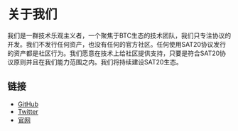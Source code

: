 关于我们
====

我们是一群技术乐观主义者，一个聚焦于BTC生态的技术团队，我们只专注协议的开发。我们不发行任何资产，也没有任何的官方社区。任何使用SAT20协议发行的资产都是社区行为。我们愿意在技术上给社区提供支持，只要是符合SAT20协议原则并且在我们能力范围之内。我们将持续建设SAT20生态。




链接
-----

- [GitHub](https://github.com/SAT20_Protocol/)
- [Twitter](https://x.com/SAT20_Protocol/)
- [官网](https://sat20.org)

